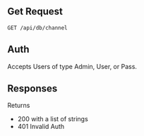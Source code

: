 ## Get Request

`GET /api/db/channel`

## Auth
Accepts Users of type Admin, User, or Pass.

## Responses
Returns 
- 200 with a list of strings
- 401 Invalid Auth